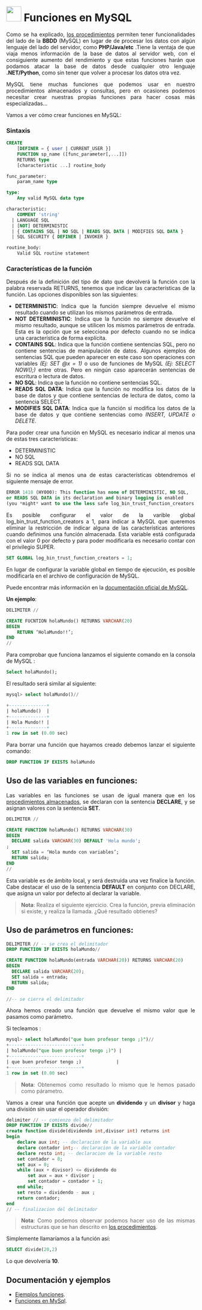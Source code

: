 <div align="justify">

# <img src=../../../images/coding-book.png width="40"> Funciones en MySQL

Como se ha explicado, [los procedimientos](procedimientos.md) permiten tener funcionalidades del lado de la __BBDD__ (MySQL) en lugar de de procesar los datos con algún lenguaje del lado del servidor, como __PHP/Java/etc__ .Tiene la ventaja de que viaja menos información de la base de datos al servidor web, con el consiguiente aumento del rendimiento y que estas funciones harán que podamos atacar la base de datos desde cualquier otro lenguaje __.NET/Python__, como  sin tener que volver a procesar los datos otra vez.

MySQL tiene muchas funciones que podemos usar en nuestro procedimientos almacenados y consultas, pero en ocasiones podemos necesitar crear nuestras propias funciones para hacer cosas más especializadas…

Vamos a ver cómo crear funciones en MySQL:

### Sintaxis

```sql
CREATE
    [DEFINER = { user | CURRENT_USER }]
    FUNCTION sp_name ([func_parameter[,...]])
    RETURNS type
    [characteristic ...] routine_body

func_parameter:
    param_name type

type:
    Any valid MySQL data type

characteristic:
    COMMENT 'string'
  | LANGUAGE SQL
  | [NOT] DETERMINISTIC
  | { CONTAINS SQL | NO SQL | READS SQL DATA | MODIFIES SQL DATA }
  | SQL SECURITY { DEFINER | INVOKER }

routine_body:
    Valid SQL routine statement
```

### Características de la función

Después de la definición del tipo de dato que devolverá la función con la palabra reservada RETURNS, tenemos que indicar las características de la función. Las opciones disponibles son las siguientes:

- __DETERMINISTIC__: Indica que la función siempre devuelve el mismo resultado cuando se utilizan los mismos parámetros de entrada.
- __NOT DETERMINISTIC__: Indica que la función no siempre devuelve el mismo resultado, aunque se utilicen los mismos parámetros de entrada. Esta es la opción que se selecciona por defecto cuando no se indica una característica de forma explícita.
- __CONTAINS SQL__: Indica que la función contiene sentencias SQL, pero no contiene sentencias de manipulación de datos. Algunos ejemplos de sentencias SQL que pueden aparecer en este caso son operaciones con variables _(Ej: SET @x = 1)_ o uso de funciones de MySQL _(Ej: SELECT NOW();)_ entre otras. Pero en ningún caso aparecerán sentencias de escritura o lectura de datos.
- __NO SQL__: Indica que la función no contiene sentencias SQL.
- __READS SQL DATA__: Indica que la función no modifica los datos de la base de datos y que contiene sentencias de lectura de datos, como la sentencia SELECT.
- __MODIFIES SQL DATA__: Indica que la función sí modifica los datos de la base de datos y que contiene sentencias como _INSERT, UPDATE o DELETE_.

Para poder crear una función en MySQL es necesario indicar al menos una de estas tres características:
- DETERMINISTIC
- NO SQL
- READS SQL DATA

Si no se indica al menos una de estas características obtendremos el siguiente mensaje de error.

```sql
ERROR 1418 (HY000): This function has none of DETERMINISTIC, NO SQL,
or READS SQL DATA in its declaration and binary logging is enabled
(you *might* want to use the less safe log_bin_trust_function_creators variable)
```

Es posible configurar el valor de la varible global log_bin_trust_function_creators a 1, para indicar a MySQL que queremos eliminar la restricción de indicar alguna de las características anteriores cuando definimos una función almacenada. Esta variable está configurada con el valor 0 por defecto y para poder modificarla es necesario contar con el privilegio SUPER.

```sql
SET GLOBAL log_bin_trust_function_creators = 1;
```

En lugar de configurar la variable global en tiempo de ejecución, es posible modificarla en el archivo de configuración de MySQL.


Puede encontrar más información en la [documentación oficial de MySQL](https://dev.mysql.com/doc/refman/8.0/en/create-procedure.html).

__Un ejemplo__:


```sql
DELIMITER //

CREATE FUCNTION holaMundo() RETURNS VARCHAR(20)
BEGIN
    RETURN ‘HolaMundo!!’;
END
//
```

Para comprobar que funciona lanzamos el siguiente comando en la consola de MySQL :

```sql
Select holaMundo();
```

El resultado será similar al siguiente:

```sql
mysql> select holaMundo()//

+--------------+
| holaMundo()  |
+--------------+
| Hola Mundo!! |
+--------------+
1 row in set (0.00 sec)
```

Para borrar una función que hayamos creado debemos lanzar el siguiente comando:

```sql
DROP FUNCTION IF EXISTS holaMundo
```

## Uso de las variables en funciones:

Las variables en las funciones se usan de igual manera que en los [procedimientos almacenados](procedimientos.md), se declaran con la sentencia __DECLARE__, y se asignan valores con la sentencia __SET__.

```sql
DELIMITER //

CREATE FUNCTION holaMundo() RETURNS VARCHAR(30)
BEGIN
  DECLARE salida VARCHAR(30) DEFAULT 'Hola mundo';
;
  SET salida = ‘Hola mundo con variables’;
  RETURN salida;
END
//
```

Esta variable es de ámbito local, y será destruida una vez finalice la función. Cabe destacar el uso de la sentencia __DEFAULT__ en conjunto con DECLARE, que asigna un valor por defecto al declarar la variable.

> __Nota__: Realiza el siguiente ejercicio. Crea la función, previa eliminación si existe, y realiza la llamada. ¿Qué resultado obtienes?

## Uso de parámetros en funciones:

```sql
DELIMITER // -- se crea el delimitador
DROP FUNCTION IF EXISTS holaMundo//

CREATE FUNCTION holaMundo(entrada VARCHAR(20)) RETURNS VARCHAR(20)
BEGIN
  DECLARE salida VARCHAR(20);
  SET salida = entrada;
  RETURN salida;
END

//-- se cierra el delimitador
```
Ahora hemos creado una función que devuelve el mismo valor que le pasamos como parámetro.

Si tecleamos :

```sql
mysql> select holaMundo("que buen profesor tengo ;)")//
+---------------------------+
| holaMundo("que buen profesor tengo ;)") |
+---------------------------+
| que buen profesor tengo ;)             |
+---------------------------+
1 row in set (0.00 sec)
```

> __Nota__: Obtenemos como resultado lo mismo que le hemos pasado como párametro.

Vamos a crear una función que acepte un __dividendo__ y un __divisor__ y haga una división sin usar el operador división:

```sql
delimiter // -- comienzo del delimitador
DROP FUNCTION IF EXISTS divide//
create function divide(dividendo int,divisor int) returns int
begin
    declare aux int; -- declaracion de la variable aux
    declare contador int;-- declaracion de la variable contador
    declare resto int; -- declaracion de la variable resto
    set contador = 0;
    set aux = 0;
    while (aux + divisor) <= dividendo do
        set aux = aux + divisor ;
        set contador = contador + 1;
    end while;
    set resto = dividendo - aux ;
    return contador;
end
// -- finalizacion del delimitador
```

> __Nota__: Como podemos observar podemos hacer uso de las mismas estructuras que se han descrito en [los procedimientos](procedimientos.md).

Simplemente llamaríamos a la función así:

```sql
SELECT divide(20,2)
```

Lo que devolvería __10__.

## Documentación y ejemplos
- [Ejemplos funciones](https://www.mysqltutorial.org/mysql-stored-function/).
- [Funciones en MySql](https://dev.mysql.com/doc/refman/8.0/en/create-procedure.html).


</div>